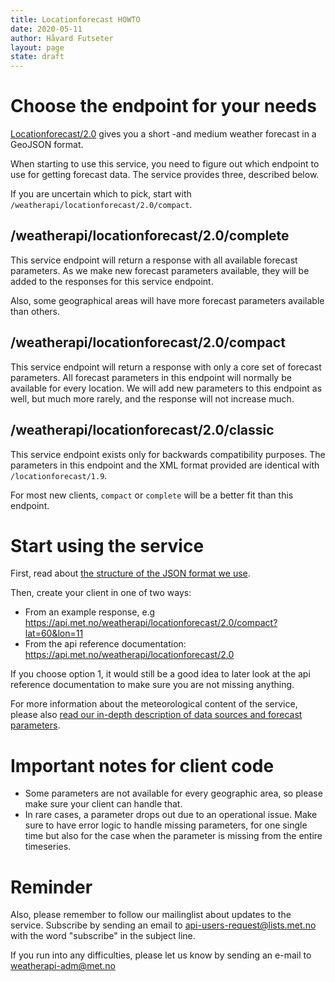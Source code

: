 ```yaml
---
title: Locationforecast HOWTO
date: 2020-05-11
author: Håvard Futseter
layout: page
state: draft
---
```


# Choose the endpoint for your needs

[Locationforecast/2.0](https://api.met.no/weatherapi/locationforecast/2.0) gives you a short -and medium weather forecast in a GeoJSON format.

When starting to use this service, you need to figure out which endpoint to use for getting forecast data. The service provides three, described below.

If you are uncertain which to pick, start with `/weatherapi/locationforecast/2.0/compact`.

## /weatherapi/locationforecast/2.0/complete

This service endpoint will return a response with all available forecast
parameters. As we make new forecast parameters available, they will be added to
the responses for this service endpoint.

Also, some geographical areas will have more forecast parameters available than others.

## /weatherapi/locationforecast/2.0/compact

This service endpoint will return a response with only a core set of forecast
parameters. All forecast parameters in this endpoint will normally be available for every
location. We will add new parameters to this endpoint as well, but much more
rarely, and the response will not increase much.

## /weatherapi/locationforecast/2.0/classic

This service endpoint exists only for backwards compatibility purposes. The
parameters in this endpoint and the XML format provided are identical with
`/locationforecast/1.9`.

For most new clients, `compact` or `complete` will be a better fit than this endpoint.

# Start using the service

First, read about [the structure of the JSON format we use](../ForecastJSON.md).

Then, create your client in one of two ways:

- From an example response, e.g <https://api.met.no/weatherapi/locationforecast/2.0/compact?lat=60&lon=11>
- From the api reference documentation: <https://api.met.no/weatherapi/locationforecast/2.0>

If you choose option 1, it would still be a good idea to later look at the api reference documentation to make sure you are not missing anything.

For more information about the meteorological content of the service, please also [read our in-depth description of data sources and forecast parameters](datamodel.md).

# Important notes for client code

* Some parameters are not available for every geographic area, so please make sure your client can handle that.
* In rare cases, a parameter drops out due to an operational issue. Make sure to have error logic to handle missing parameters, for one single time but also for the case when the parameter is missing from the entire timeseries.

# Reminder

Also, please remember to follow our mailinglist about updates to the service.  Subscribe by sending an email to <api-users-request@lists.met.no> with the word "subscribe" in the subject line.

If you run into any difficulties, please let us know by sending an e-mail to <weatherapi-adm@met.no>
